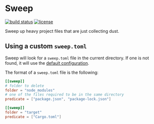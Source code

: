# Sweep

[![build status](https://github.com/matteopolak/sweep/actions/workflows/build.yml/badge.svg)](.github/workflows/build.yml)
[![license](https://img.shields.io/github/license/matteopolak/sweep.svg)](LICENSE)

Sweep up heavy project files that are just collecting dust.

## Using a custom `sweep.toml`

Sweep will look for a `sweep.toml` file in the current directory. If one is not found, it will use the [default configuration](cmd/sweep/sweep.toml).

The format of a `sweep.toml` file is the following:

```toml
[[sweep]]
# folder to delete
folder = "node_modules"
# one of the files required to be in the same directory
predicate = ["package.json", "package-lock.json"]

[[sweep]]
folder = "target"
predicate = ["Cargo.toml"]
```
